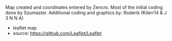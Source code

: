 Map created and coordinates entered by Zencro. 
Most of the initial coding done by Szumaster.
Additional coding and graphics by:
Roderik (Kilerr14 & J 3 N N A)


- leaflet map
- source: https://github.com/Leaflet/Leaflet


